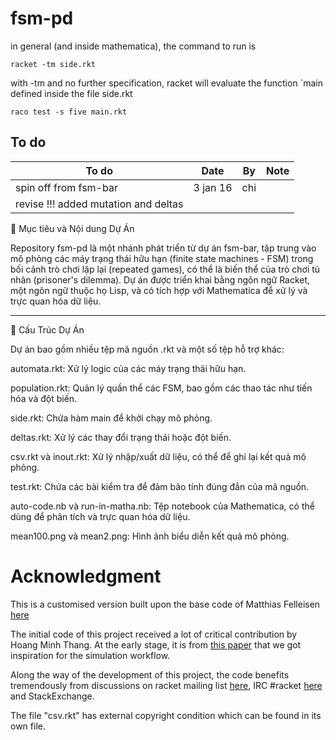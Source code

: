 # fsm-pd

in general (and inside mathematica), the command to run is

```
racket -tm side.rkt
```

with -tm and no further specification, racket will evaluate the function `main defined inside the file side.rkt

```
raco test -s five main.rkt 
```

## To do

| To do         | Date          | By    | Note |
| ------------- |:-------------:| ----- |:----:|
| spin off from fsm-bar      | 3 jan 16 | chi | |
| revise !!! added mutation and deltas  | |||
 

🧠 Mục tiêu và Nội dung Dự Án

Repository fsm-pd là một nhánh phát triển từ dự án fsm-bar, tập trung vào mô phỏng các máy trạng thái hữu hạn (finite state machines - FSM) trong bối cảnh trò chơi lặp lại (repeated games), có thể là biến thể của trò chơi tù nhân (prisoner's dilemma).  Dự án được triển khai bằng ngôn ngữ Racket, một ngôn ngữ thuộc họ Lisp, và có tích hợp với Mathematica để xử lý và trực quan hóa dữ liệu. 


---

📁 Cấu Trúc Dự Án

Dự án bao gồm nhiều tệp mã nguồn .rkt và một số tệp hỗ trợ khác: 

automata.rkt: Xử lý logic của các máy trạng thái hữu hạn.

population.rkt: Quản lý quần thể các FSM, bao gồm các thao tác như tiến hóa và đột biến.

side.rkt: Chứa hàm main để khởi chạy mô phỏng.

deltas.rkt: Xử lý các thay đổi trạng thái hoặc đột biến.

csv.rkt và inout.rkt: Xử lý nhập/xuất dữ liệu, có thể để ghi lại kết quả mô phỏng.

test.rkt: Chứa các bài kiểm tra để đảm bảo tính đúng đắn của mã nguồn.

auto-code.nb và run-in-matha.nb: Tệp notebook của Mathematica, có thể dùng để phân tích và trực quan hóa dữ liệu.

mean100.png và mean2.png: Hình ảnh biểu diễn kết quả mô phỏng. 


# Acknowledgment

This is a customised version built upon the base code of Matthias Felleisen [here](https://github.com/mfelleisen/sample-fsm)

The initial code of this project received a lot of critical contribution by Hoang Minh Thang. At the early stage, it is from [this paper](http://www.pnas.org/content/109/25/9929.abstract) that we got inspiration for the simulation workflow.

Along the way of the development of this project, the code benefits tremendously from discussions on racket mailing list [here](https://groups.google.com/forum/?hl=en-GB#!topic/racket-users/4o1goSwrLHA), IRC #racket [here](http://pastebin.com/sxrCnwRV) and StackExchange.

The file "csv.rkt" has external copyright condition which can be found in its own file.

